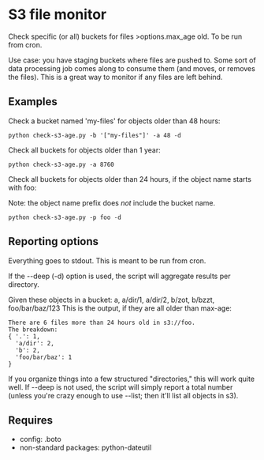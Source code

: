 S3 file monitor
===============
Check specific (or all) buckets for files >options.max_age old.
To be run from cron.

Use case: you have staging buckets where files are pushed to. Some sort of
data processing job comes along to consume them (and moves, or removes the files).
This is a great way to monitor if any files are left behind.

Examples
--------

Check a bucket named 'my-files' for objects older than 48 hours:

    python check-s3-age.py -b '["my-files"]' -a 48 -d

Check all buckets for objects older than 1 year:

    python check-s3-age.py -a 8760

Check all buckets for objects older than 24 hours, if the object name starts with foo:

Note: the object name prefix does *not* include the bucket name.

    python check-s3-age.py -p foo -d

Reporting options
-----------------
Everything goes to stdout. This is meant to be run from cron.

If the --deep (-d) option is used, the script will aggregate results per directory.

Given these objects in a bucket: a, a/dir/1, a/dir/2, b/zot, b/bzzt, foo/bar/baz/123
This is the output, if they are all older than max-age:
	
	There are 6 files more than 24 hours old in s3://foo.
	The breakdown:
    { '.': 1,
      'a/dir': 2,
      'b': 2,
      'foo/bar/baz': 1
    }

If you organize things into a few structured "directories," this will work quite well.
If --deep is not used, the script will simply report a total number (unless you're
crazy enough to use --list; then it'll list all objects in s3).

Requires
--------
* config: .boto
* non-standard packages: python-dateutil
